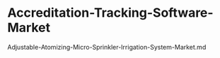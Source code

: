 # Accreditation-Tracking-Software-Market
Adjustable-Atomizing-Micro-Sprinkler-Irrigation-System-Market.md
